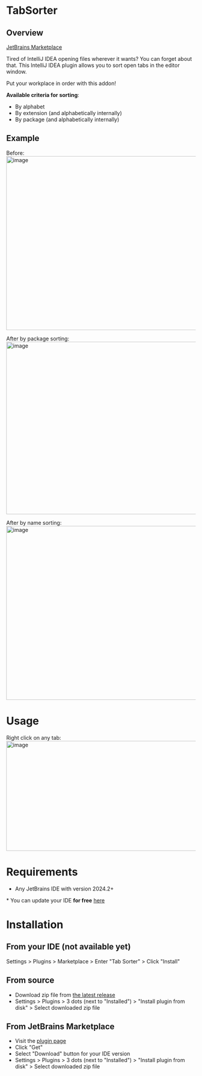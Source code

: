 # TabSorter

## Overview

[JetBrains Marketplace](https://plugins.jetbrains.com/plugin/28252-tab-sorter)

Tired of IntelliJ IDEA opening files wherever it wants? You can forget about that.
This IntelliJ IDEA plugin allows you to sort open tabs in the editor window.

Put your workplace in order with this addon!

**Available criteria for sorting**:

- By alphabet
- By extension (and alphabetically internally)
- By package (and alphabetically internally)

## Example

Before:
<img width="1978" height="462" alt="image" src="https://github.com/user-attachments/assets/62081961-2eb0-43ee-9267-1b81fca442c3" />

After by package sorting:
<img width="1974" height="458" alt="image" src="https://github.com/user-attachments/assets/aed8310f-66bb-4a45-8555-2be4965594fb" />

After by name sorting:
<img width="1986" height="462" alt="image" src="https://github.com/user-attachments/assets/d7dc3840-de3c-41e6-8046-57896fecb37d" />

# Usage

Right click on any tab:
<img width="1966" height="292" alt="image" src="https://github.com/user-attachments/assets/8e863b8e-fab2-43b3-9c34-c03b8047e0c0" />

# Requirements

- Any JetBrains IDE with version 2024.2+

\* You can update your IDE **for free** [here](https://youtu.be/S6UQ1mcHwno)

# Installation

## From your IDE (not available yet)

Settings > Plugins > Marketplace > Enter "Tab Sorter" > Click "Install"

## From source

- Download zip file from [the latest release](https://github.com/leo-proger/TabSorter/releases)
- Settings > Plugins > 3 dots (next to "Installed") > "Install plugin from disk" > Select downloaded zip file

## From JetBrains Marketplace
- Visit the [plugin page](https://plugins.jetbrains.com/plugin/28252-tab-sorter)
- Click "Get"
- Select "Download" button for your IDE version
- Settings > Plugins > 3 dots (next to "Installed") > "Install plugin from disk" > Select downloaded zip file